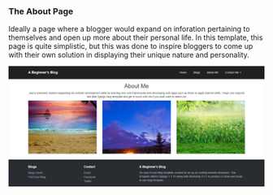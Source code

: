 ### The About Page

Ideally a page where a blogger would expand on inforation pertaining to themselves and open up more about
their personal life. In this template, this page is quite simplistic, but this was done to inspire bloggers to come up
with their own solution in displaying their unique nature and personality.

![About Page](https://raw.githubusercontent.com/ShivamDh/Python-Projects/repo-specific/starter_blog/other/aboutpage.PNG "About Page")

